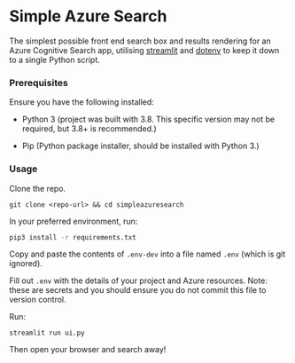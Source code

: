 # Simple Azure Search

The simplest possible front end search box and results rendering for an Azure Cognitive Search app,
utilising [streamlit](https://www.streamlit.io/) and 
[dotenv](https://pypi.org/project/python-dotenv/) to keep it down to a single Python script.

### Prerequisites

Ensure you have the following installed:

- Python 3 (project was built with 3.8. This specific version may not be required, but 3.8+ is recommended.)

- Pip (Python package installer, should be installed with Python 3.)

### Usage

Clone the repo.

```
git clone <repo-url> && cd simpleazuresearch
```

In your preferred environment, run:

```bash
pip3 install -r requirements.txt
```

Copy and paste the contents of `.env-dev` into a file named `.env` (which is git ignored).

Fill out `.env` with the details of your project and Azure resources.
Note: these are secrets and you should ensure you do not commit this file to version control.

Run:

```
streamlit run ui.py
```

Then open your browser and search away!